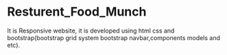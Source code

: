 # Resturent_Food_Munch
It is Responsive website, it is  developed using html css and bootstrap(bootstrap grid system bootstrap navbar,components models and etc).

